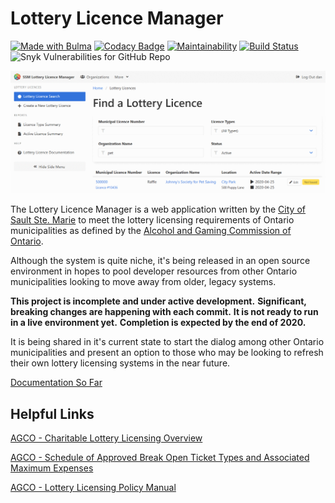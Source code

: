 # Lottery Licence Manager

[<img src="https://bulma.io/images/made-with-bulma.png" alt="Made with Bulma" width="128" height="24" />](https://bulma.io) [![Codacy Badge](https://img.shields.io/codacy/grade/d2d290ed8f214420aad853c41c90c708)](https://www.codacy.com/gh/cityssm/lottery-licence-manager) [![Maintainability](https://img.shields.io/codeclimate/maintainability-percentage/cityssm/lottery-licence-manager)](https://codeclimate.com/github/cityssm/lottery-licence-manager/maintainability) [![Build Status](https://img.shields.io/travis/cityssm/lottery-licence-manager)](https://travis-ci.com/cityssm/lottery-licence-manager) ![Snyk Vulnerabilities for GitHub Repo](https://img.shields.io/snyk/vulnerabilities/github/cityssm/lottery-licence-manager)

![Lottery Licence Search](docs/images/licence-search.png)

The Lottery Licence Manager is a web application written by the
[City of Sault Ste. Marie](https://saultstemarie.ca/)
to meet the lottery licensing requirements of Ontario municipalities
as defined by the
[Alcohol and Gaming Commission of Ontario](https://www.agco.ca/).

Although the system is quite niche, it's being released in an open source environment
in hopes to pool developer resources from other Ontario municipalities
looking to move away from older, legacy systems.

**This project is incomplete and under active development.**
**Significant, breaking changes are happening with each commit.**
**It is not ready to run in a live environment yet.**
**Completion is expected by the end of 2020.**

It is being shared in it's current state to start the dialog
among other Ontario municipalities and present an option to those
who may be looking to refresh their own lottery licensing systems in the near future.

[Documentation So Far](/docs)

## Helpful Links

[AGCO - Charitable Lottery Licensing Overview](https://www.agco.ca/lottery-and-gaming/charitable-lottery-licensing-overview)

[AGCO - Schedule of Approved Break Open Ticket Types and Associated Maximum Expenses](https://www.agco.ca/sites/default/files/schedule_of_approved_bot_types_and_associated_expense_maximumsen.pdf)

[AGCO - Lottery Licensing Policy Manual](https://www.agco.ca/sites/default/files/llpm_2019e.pdf)
